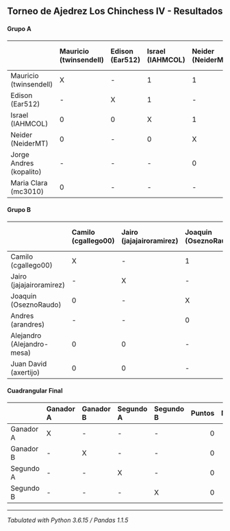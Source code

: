 ## Torneo de Ajedrez Los Chinchess IV - Resultados
#### Grupo A

|                         | Mauricio (twinsendell)   | Edison (Ear512)   | Israel (IAHMCOL)   | Neider (NeiderMT)   | Jorge Andres (kopalito)   | Maria Clara (mc3010)   |   Puntos |   Neudstadtl |
|:------------------------|:-------------------------|:------------------|:-------------------|:--------------------|:--------------------------|:-----------------------|---------:|-------------:|
| Mauricio (twinsendell)  | X                        | -                 | 1                  | 1                   | -                         | 1                      |        3 |            2 |
| Edison (Ear512)         | -                        | X                 | 1                  | -                   | -                         | -                      |        1 |            1 |
| Israel (IAHMCOL)        | 0                        | 0                 | X                  | 1                   | -                         | -                      |        1 |            1 |
| Neider (NeiderMT)       | 0                        | -                 | 0                  | X                   | 1                         | -                      |        1 |            1 |
| Jorge Andres (kopalito) | -                        | -                 | -                  | 0                   | X                         | 1                      |        1 |            0 |
| Maria Clara (mc3010)    | 0                        | -                 | -                  | -                   | 0                         | X                      |        0 |            0 |
#### Grupo B

|                            | Camilo (cgallego00)   | Jairo (jajajairoramirez)   | Joaquin (OseznoRaudo)   | Andres (arandres)   | Alejandro (Alejandro-mesa)   | Juan David (axertijo)   |   Puntos |   Neudstadtl |
|:---------------------------|:----------------------|:---------------------------|:------------------------|:--------------------|:-----------------------------|:------------------------|---------:|-------------:|
| Camilo (cgallego00)        | X                     | -                          | 1                       | -                   | 1                            | 1                       |        3 |            1 |
| Jairo (jajajairoramirez)   | -                     | X                          | -                       | -                   | 1                            | 1                       |        2 |            0 |
| Joaquin (OseznoRaudo)      | 0                     | -                          | X                       | 1                   | -                            | -                       |        1 |            1 |
| Andres (arandres)          | -                     | -                          | 0                       | X                   | -                            | 1                       |        1 |            0 |
| Alejandro (Alejandro-mesa) | 0                     | 0                          | -                       | -                   | X                            | -                       |        0 |            0 |
| Juan David (axertijo)      | 0                     | 0                          | -                       | 0                   | -                            | X                       |        0 |            0 |
#### Cuadrangular Final

|           | Ganador A   | Ganador B   | Segundo A   | Segundo B   |   Puntos |   Neudstadtl |
|:----------|:------------|:------------|:------------|:------------|---------:|-------------:|
| Ganador A | X           | -           | -           | -           |        0 |            0 |
| Ganador B | -           | X           | -           | -           |        0 |            0 |
| Segundo A | -           | -           | X           | -           |        0 |            0 |
| Segundo B | -           | -           | -           | X           |        0 |            0 |
****
*Tabulated with Python 3.6.15 / Pandas 1.1.5*
